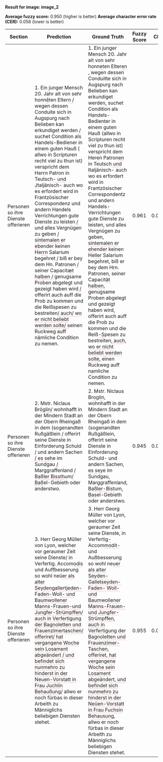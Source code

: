 **Result for image: image_2**

**Average fuzzy score:** 0.950 (higher is better)
**Average character error rate (CER):** 0.058 (lower is better)

<style>
.diff { text-decoration: underline; text-decoration-color: #ffcccc; text-decoration-style: wavy; }
</style>

| Section | Prediction | Ground Truth | Fuzzy Score | CER |
|---------|------------|--------------|-------------|-----|
| Personen so ihre Dienste offerieren | 1. Ein junger Mensch 20. Jahr alt von sehr honn<span class="diff">ê</span>ten Elter<span class="diff">n /</span> wegen dessen Conduite sich in Augspurg nach Belieben kan erkundiget werden<span class="diff"> /</span> suchet Condition als Handels-Bediener in einem guten Hauß (<span class="diff"> </span>allwo in Scripturen recht viel zu thun ist) verspricht dem Her<span class="diff">r</span>n Patron in Teutsch<span class="diff">- und J</span>taljänisch- auch wo es erfordert wird in Frantzösischer Correspondenz und andern Handels Verrichtungen gute Dienste zu leisten<span class="diff"> /</span> und alles Vergnügen zu geben<span class="diff"> / sintemalen er eb</span>ender keinen He<span class="diff">rrn</span> Salarium begehret<span class="diff"> /</span> biß er bey dem Hn. Patronen<span class="diff"> /</span> seiner Capacit<span class="diff">æt halben /</span> genugsame Proben abgelegt und gezeigt haben wird<span class="diff"> /</span> offerirt auch auff die Prob zu kommen und die Reiß<span class="diff">s</span>pesen zu bestreiten<span class="diff">/ auch/ wo er nicht beliebt werden solte/ s</span>einen Ruckweg auff n<span class="diff">ä</span>mliche Condition zu nemen. | 1. Ein junger Mensch 20. Jahr alt von sehr honn<span class="diff">e</span>ten Elter<span class="diff">en ,</span> wegen dessen Conduit<span class="diff">t</span>e sich in Augspurg nach Belieben kan erkundiget werden<span class="diff">,</span> suchet Condition als Handels-Bedien<span class="diff">t</span>er in einem guten Hauß (allwo in Scripturen recht viel zu thun ist) verspricht dem Her<span class="diff">e</span>n Patron<span class="diff">en</span> in Teutsch<span class="diff"> und I</span>taljänisch- auch wo es erfordert wird in Frantzösischer Corresponden<span class="diff">t</span>z und andern Handels<span class="diff">-</span> Verrichtungen gute Dienste zu leisten<span class="diff">,</span> und alles Vergnügen zu geben<span class="diff">, sintemalen er eh</span>ender keinen He<span class="diff">ller</span> Salarium begehret<span class="diff">,</span> biß er bey dem H<span class="diff">r</span>n. Patronen<span class="diff">,</span> seiner Capacit<span class="diff">ät halben,</span> genugsame Proben abgelegt und gezeigt haben wird<span class="diff">,</span> offerirt auch auff die Prob zu kommen und die Reiß<span class="diff">-S</span>pesen zu bestreiten<span class="diff">, auch, wo er nicht beliebt werden solte, </span>einen Ruckweg auff n<span class="diff">a</span>mliche Condition zu nemen. | 0.961 | 0.052 |
| Personen so ihre Dienste offerieren | 2. Mstr. Niclaus Br<span class="diff">öglin/</span> wohnhafft in der Mindern Stadt an der Obern Rheingaß in dem (sogenandten Rußgäßlein<span class="diff"> /</span> offerirt seine Dienste in Einforderung Schuld<span class="diff"> /</span> und andern Sachen<span class="diff"> / es seh</span>e im Sundgau<span class="diff"> /</span> Marggraffenland<span class="diff"> / Baßler Bissth</span>um<span class="diff">/ Baß</span>el-Gebieth oder anderstwo. | 2. Mstr. Niclaus Br<span class="diff">oglin,</span> wohnhafft in der Mindern Stadt an der Obern Rheingaß in dem (sogenandten Rußgäßlein<span class="diff">,</span> offerirt seine Dienste in Einforderung Schuld<span class="diff">-</span> und andern Sachen<span class="diff">, es sey</span>e im Sundgau<span class="diff">,</span> Marggraffenland<span class="diff">, Baßler-Bist</span>um<span class="diff">, Bas</span>el-Gebieth oder anderstwo. | 0.945 | 0.070 |
| Personen so ihre Dienste offerieren | 3. Herr Georg Müller von Lyon, welcher vor geraumer Zeit seine Dienste<span class="diff">/</span> in Verfertig<span class="diff">. </span>Accom<span class="diff">odis</span> und Au<span class="diff">ff</span>besserung so wohl neü<span class="diff">er als alter Seydengallertjeden-</span>F<span class="diff">aden-</span>Wo<span class="diff">ll- und</span> B<span class="diff">aumwollener Manns-Frauen-und Jungfer-Strümpffen/ auch in Verfertigung der Bagnoletten und Frauenzimertaschen/ offeriret/ hat vergangene Woche sein Losament abgeändert / und befindet sich nunmehro zu hinderst in der Neuen-Vorstatt in Frau Juchlin Behaußung/</span> allwo er noch fürbas in dieser Arbeith zu Männiglichs beliebigen Diensten stehet. | 3. Herr Georg Müller von Lyon, welcher vor geraumer Zeit seine Dienste<span class="diff">,</span> in Verfertig<span class="diff">-</span>Accom<span class="diff">modit-</span> und Au<span class="diff">ß</span>besserung so wohl ne<span class="diff">uer als alter Seyden- Galletseyden-Faden- Woll- und Baumwollener Manns-Frauen- und Jungfer-Str</span>ü<span class="diff">mpffen, auch in Verfertigung der Bagnoletten und </span>F<span class="diff">rauenzimer-Taschen, offeriret, hat vergangene </span>Wo<span class="diff">che sein Losament abgeändert, und befindet sich nunmehro zu hinderst in der Neüen-Vorstatt in Frau Fuchsin</span> B<span class="diff">ehausung,</span> allwo er noch fürbas in dieser Arbeith zu Männiglichs beliebigen Diensten stehet. | 0.955 | 0.052 |

